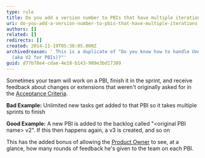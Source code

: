 ```yaml
---
type: rule
title: Do you add a version number to PBIs that have multiple iterations
uri: do-you-add-a-version-number-to-pbis-that-have-multiple-iterations
authors: []
related: []
redirects: []
created: 2014-11-19T05:38:05.000Z
archivedreason: ' This is a duplicate of "Do you know how to handle Undone Work
  (aka V2 for PBIs)?"'
guid: d77b78e4-cdae-4e18-b143-989e3bd17389
---
```


Sometimes your team will work on a PBI, finish it in the sprint, and receive feedback about changes or extensions that weren't originally asked for in the [Acceptance Criteria](/do-your-user-stories-include-acceptance-criteria-%28aka-never-assume-automatic-gold-plating%29).  
<!--endintro-->

**Bad Example:** Unlimited new tasks get added to that PBI so it takes multiple sprints to finish

**Good Example:** A new PBI is added to the backlog called "&lt;original PBI name&gt; v2". If this then happens again, a v3 is created, and so on

This has the added bonus of allowing the [Product Owner](/rules-to-better-product-owners) to see, at a glance, how many rounds of feedback he's given to the team on each PBI.
